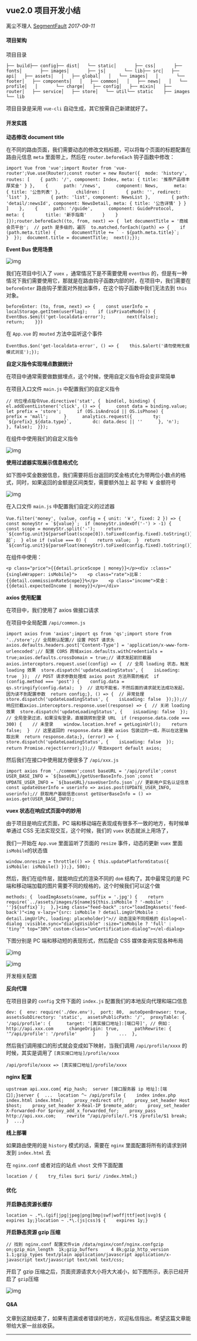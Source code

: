 ## vue2.0 项目开发小结

离尘不理人 [SegmentFault](javascript:void(0);) *2017-09-11*

#### 项目架构

项目目录

```
├── build├── config├── dist│   └── static│       ├── css│       ├── fonts│       ├── images│       ├── js│       └── lib├── src│   ├── api│   ├── assets│   │   ├── global│   │   └── images│   │       └── footer│   ├── components│   │   ├── common│   │   ├── news│   │   └── profile│   │       └── charge│   ├── config│   ├── mixin│   ├── router│   ├── service│   ├── store│   └── util└── static    ├── images    └── lib 
```

项目目录是采用 `vue-cli` 自动生成，其它按需自己新建就好了。

#### 开发实践

**动态修改 document title**

在不同的路由页面，我们需要动态的修改文档标题，可以将每个页面的标题配置在路由元信息 `meta` 里面带上，然后在 `router.beforeEach` 钩子函数中修改：

```
import Vue from 'vue';import Router from 'vue-router';Vue.use(Router);const router = new Router({  mode: 'history',  routes: [    { path: '/', component: Index, meta: { title: '推荐产品得丰厚奖金' } },    {      path: '/news',      component: News,      meta: { title: '公告列表' },      children: [        { path: '', redirect: 'list' },        { path: 'list', component: NewsList },        { path: 'detail/:newsId', component: NewsDetail, meta: { title: '公告详情' } }      ]    },    {      path: '/guide',      component: GuideProtocol,      meta: {        title: '新手指南'      }    }  ]});router.beforeEach((to, from, next) => {  let documentTitle = '商城会员平台';  // path 是多级的，遍历  to.matched.forEach((path) => {    if (path.meta.title) {      documentTitle += ` - ${path.meta.title}`;    }  });  document.title = documentTitle;  next();});
```

**Event Bus 使用场景**

![img](https://mmbiz.qpic.cn/mmbiz_png/aVp1YC8UV0cHx6kEIFfVV2Jo5lwyicic3pg5bicjq1iaSH7bt0mfYkBicrorUe45UutQ4kxSFMqBUBiclfq1n1kQp7qw/640?wx_fmt=png&tp=webp&wxfrom=5&wx_lazy=1&wx_co=1)

我们在项目中引入了 `vuex` ，通常情况下是不需要使用 `eventbus` 的，但是有一种情况下我们需要使用它，那就是在路由钩子函数内部的时，在项目中，我们需要在 `beforeEnter` 路由钩子里面对外抛出事件，在这个钩子函数中我们无法去到 `this` 对象。

```
beforeEnter: (to, from, next) => {    const userInfo = localStorage.getItem(userFlag);    if (isPrivateMode()) {        EventBus.$emit('get-localdata-error');        next(false);        return;    }})
```

在 `App.vue` 的 `mouted` 方法中监听这个事件

```
EventBus.$on('get-localdata-error', () => {    this.$alert('请勿使用无痕模式浏览');});
```

**自定义指令实现埋点数据统计**

在项目中通常需要做数据埋点，这个时候，使用自定义指令将会变非常简单

在项目入口文件 `main.js` 中配置我们的自定义指令

```
// 坑位埋点指令Vue.directive('stat', {  bind(el, binding) {    el.addEventListener('click', () => {      const data = binding.value;      let prefix = 'store';      if (OS.isAndroid || OS.isPhone) {        prefix = 'mall';      }      analytics.request({        ty: `${prefix}_${data.type}`,        dc: data.desc || ''      }, 'n');    }, false);  }});
```

在组件中使用我们的自定义指令

![img](https://mmbiz.qpic.cn/mmbiz_png/aVp1YC8UV0cHx6kEIFfVV2Jo5lwyicic3pzNBdN7sHXnFXU4IT1iaGRVJibLqhTYDvr0ia5PzMxRHhWCYeZWXciaETSA/640?wx_fmt=png&tp=webp&wxfrom=5&wx_lazy=1&wx_co=1)

**使用过滤器实现展示信息格式化**

如下图中奖金数据信息，我们需要将后台返回的奖金格式化为带两位小数点的格式，同时，如果返回的金额是区间类型，需要额外加上 起 字和 ￥ 金额符号

![img](https://mmbiz.qpic.cn/mmbiz_png/aVp1YC8UV0cHx6kEIFfVV2Jo5lwyicic3pzNBdN7sHXnFXU4IT1iaGRVJibLqhTYDvr0ia5PzMxRHhWCYeZWXciaETSA/640?wx_fmt=png&tp=webp&wxfrom=5&wx_lazy=1&wx_co=1)

在入口文件 `main.js` 中配置我们自定义的过滤器

```
Vue.filter('money', (value, config = { unit: '￥', fixed: 2 }) => {  const moneyStr = `${value}`;  if (moneyStr.indexOf('-') > -1) {    const scope = moneyStr.split('-');    return `${config.unit}${parseFloat(scope[0]).toFixed(config.fixed).toString()} 起`;  } else if (value === 0) {    return value;  }  return `${config.unit}${parseFloat(moneyStr).toFixed(config.fixed).toString()}`;});
```

在组件中使用：

```
<p class="price">{{detail.priceScope | money}}</p><div :class="{singleWrapper: isMobile}">    <p class="rate">比率：{{detail.commissionRateScope}}%</p>    <p class="income">奖金：{{detail.expectedIncome | money}}</p></div>
```

**axios 使用配置**

在项目中，我们使用了 axios 做接口请求

在项目中全局配置 `/api/common.js`

```
import axios from 'axios';import qs from 'qs';import store from '../store';// 全局默认配置// 设置 POST 请求头axios.defaults.headers.post['Content-Type'] = 'application/x-www-form-urlencoded';// 配置 CORS 跨域axios.defaults.withCredentials = true;axios.defaults.crossDomain = true;// 请求发起前拦截器axios.interceptors.request.use((config) => {  // 全局 loading 状态，触发 loading 效果  store.dispatch('updateLoadingStatus', {    isLoading: true  });  // POST 请求参数处理成 axios post 方法所需的格式  if (config.method === 'post') {    config.data = qs.stringify(config.data);  }  // 这句不能省，不然后面的请求就无法成功发起，因为读不到配置参数  return config;}, () => {  // 异常处理  store.dispatch('updateLoadingStatus', {    isLoading: false  });});// 响应拦截axios.interceptors.response.use((response) => {  // 关闭 loading 效果  store.dispatch('updateLoadingStatus', {    isLoading: false  });  // 全局登录过滤，如果没有登录，直接跳转到登录 URL  if (response.data.code === 300) {    // 未登录    window.location.href = getLoginUrl();    return false;  }  // 这里返回的 response.data 是被 axios 包装过的一成，所以在这里抽取出来  return response.data;}, (error) => {  store.dispatch('updateLoadingStatus', {    isLoading: false  });  return Promise.reject(error);});// 导出export default axios;
```

然后我们在接口中使用就方便很多了 `/api/xxx.js`

```
import axios from './common';const baseURL = '/api/profile';const USER_BASE_INFO = `${baseURL}/getUserBaseInfo.json`;const UPDATE_USER_INFO = `${baseURL}/saveUserInfo.json`;// 更新用户实名认证信息const updateUserInfo = userinfo => axios.post(UPDATE_USER_INFO, userinfo);// 获取用户基础信息const getUserBaseInfo = () => axios.get(USER_BASE_INFO);
```

**vuex 状态在响应式页面中的妙用**

由于项目是响应式页面，PC 端和移动端在表现成有很多不一致的地方，有时候单单通过 CSS 无法实现交互，这个时候，我们的 `vuex` 状态就派上用场了，

我们一开始在 `App.vue` 里面监听了页面的 `resize` 事件，动态的更新 `vuex` 里面 `isMobile`的状态值

```
window.onresize = throttle(() => { this.updatePlatformStatus({   isMobile: isMobile() });}, 500);
```

然后，我们在组件层，就能响应式的渲染不同的 `dom` 结构了。其中最常见的是 PC 端和移动端加载的图片需要不同的规格的，这个时候我们可以这个做

```
methods: {  loadImgAssets(name, suffix = '.jpg') {    return require(`../assets/images/${name}${this.isMobile ? '-mobile' : ''}${suffix}`);  },}<img class="feed-back" :src="loadImgAssets('feed-back')"<img v-lazy="{src: isMobile ? detail.imgUrlMobile : detail.imgUrlPc, loading: placeholder}">// 动态渲染不同规格的 dislog<el-dialog :visible.sync="dialogVisible" :size="isMobile ? 'full' : 'tiny'" top="30%" custom-class="unCertification-dialog"></el-dialog>
```

下图分别是 PC 端和移动短的表现形式，然后配合 CSS 媒体查询实现各种布局

![img](https://mmbiz.qpic.cn/mmbiz_png/aVp1YC8UV0cHx6kEIFfVV2Jo5lwyicic3pmib4BBBHvxQnfQDXWx2UQJ6W8ib5wibDHPvNwN1R6hGPgPX8wHdbUM3YA/640?wx_fmt=png&tp=webp&wxfrom=5&wx_lazy=1&wx_co=1)

![img](https://mmbiz.qpic.cn/mmbiz_png/aVp1YC8UV0cHx6kEIFfVV2Jo5lwyicic3p8lbYhfTpia3HI7EKjxwDvfAgvjKmkO3WYQrmUSNLd4y6WnZXATyM2pQ/640?wx_fmt=png&tp=webp&wxfrom=5&wx_lazy=1&wx_co=1)

开发相关配置

**反向代理**

在项目目录的 `config` 文件下面的 `index.js` 配置我们的本地反向代理和端口信息

```
dev: {  env: require('./dev.env'),  port: 80,  autoOpenBrowser: true,  assetsSubDirectory: 'static',  assetsPublicPath: '/',  proxyTable: {    '/api/profile': {      target: '[真实接口地址]:[端口号]', // 例如： http://api.xxx.com      changeOrigin: true,      pathRewrite: {        '^/api/profile': '/profile'      }    }    ...  },
```

然后我们调用接口的形式就会变成如下映射，当我们调用 `/api/profile/xxxx` 的时候，其实是调用了 `[真实接口地址]/profile/xxxx`

```
/api/profile/xxxx => [真实接口地址]/profile/xxxx
```

**nginx 配置**

```
upstream api.xxx.com{ #ip_hash;  server [接口服务器 ip 地址]:[端口];}server {  ...  location ^~ /api/profile {    index index.php index.html index.html;    proxy_redirect off;    proxy_set_header Host $host;    proxy_set_header X-Real-IP $remote_addr;    proxy_set_header X-Forwarded-For $proxy_add_x_forwarded_for;    proxy_pass http://api.xxx.com;    rewrite ^/api/profile/(.*)$ /profile/$1 break;  }  ...}
```

**线上部署**

如果路由使用的是 `history` 模式的话，需要在 `nginx` 里面配置将所有的请求到转发到 `index.html` 去

在 `nginx.conf` 或者对应的站点 `vhost` 文件下面配置

```
location / {    try_files $uri $uri/ /index.html;}
```

#### 优化

**开启静态资源长缓存**

```
location ~ .*\.(gif|jpg|jpeg|png|bmp|swf|woff|ttf|eot|svg)$ {    expires 1y;}location ~ .*\.(js|css)$ {    expires 1y;}
```

**开启静态资源 gzip 压缩**

```
// 找到 nginx.conf 配置文件vim /data/nginx/conf/nginx.confgzip on;gzip_min_length  1k;gzip_buffers     4 8k;gzip_http_version 1.1;gzip_types text/plain application/javascript application/x-javascript text/javascript text/xml text/css;
```

开启了 gzip 压缩之后，页面资源请求大小将大大减小，如下图所示，表示已经开启了 `gzip`压缩

![img](https://mmbiz.qpic.cn/mmbiz_png/aVp1YC8UV0cHx6kEIFfVV2Jo5lwyicic3pxBIBMrFYgJrpicialrfhgEhhDiarpzWibLBKXJdvONyt6ajFgjXLicqL9ibQ/640?wx_fmt=png&tp=webp&wxfrom=5&wx_lazy=1&wx_co=1)

#### Q&A

文章到这就结束了，如果有遗漏或者错误的地方，欢迎私信指出。希望这篇文章能带给大家一丝丝收获。

------
